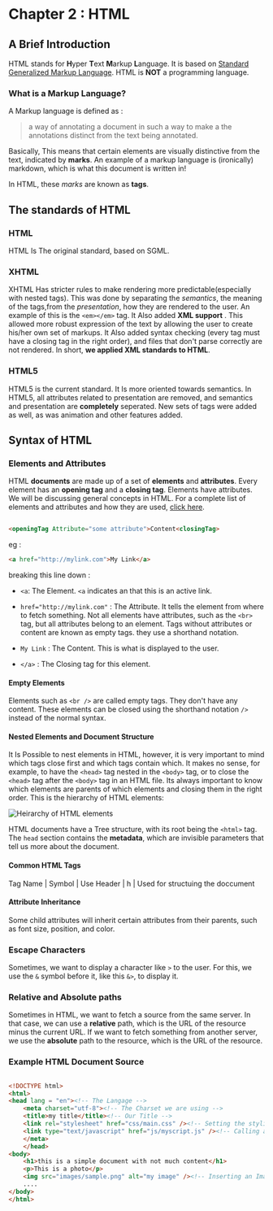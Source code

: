 # Chapter 2 : HTML

## A Brief Introduction 

HTML stands for **H**yper **T**ext **M**arkup **L**anguage. It is based
on [Standard Generalized Markup Language](http://searchmicroservices.techtarget.com/definition/SGML-Standard-Generalized-Markup-Language).
HTML is **NOT** a programming language. 

### What is a Markup Language?

A Markup language is defined as : 
 
>a way of annotating a document in such a way  to make a the annotations distinct 
>from the text being annotated. 

Basically, This means that certain elements are visually distinctive from the text, indicated
by **marks**. An example of a markup language is (ironically) markdown, which is what
this document is written in! 

In HTML, these *marks* are known as **tags**. 

## The standards of HTML 

### HTML

HTML Is The original standard, based on SGML.

### XHTML 

XHTML Has stricter rules to make rendering more predictable(especially with nested tags).
This was done by separating the *semantics*, the meaning of the tags,from the 
*presentation*, how they are rendered to the user. An example of this is the 
```<em></em>``` tag. It Also added **XML support** . This allowed more robust 
expression of the text by allowing the user to create his/her own set of
markups. It Also added syntax checking (every tag must have a closing tag in the 
right order), and files that don't parse correctly are not rendered. In short,
**we applied XML standards to HTML**. 

### HTML5 

HTML5 is the current standard. It Is more oriented towards semantics. In HTML5,
all attributes related to presentation are removed, and semantics and presentation
are **completely** seperated. New sets of tags were added as well, as was animation and other features added.

## Syntax of HTML

### Elements and Attributes

HTML **documents** are made up of a set of **elements** and **attributes**.
Every element has an **opening tag** and a **closing tag**. Elements have 
attributes. We will be discussing general concepts in HTML. For a 
complete list of elements and attributes and how they are used,
[click here](http://www.simplehtmlguide.com/cheatsheet.php).


```HTML

<openingTag Attribute="some attribute">Content<closingTag>

```

eg : 

```HTML 
<a href="http://mylink.com">My Link</a>

```
breaking this line down :

- ```<a```: The Element. ```<a```  indicates an that this is an active link.

- ```href="http://mylink.com"``` : The Attribute. It tells the element from where
to fetch something. Not all elements have attributes, such as the
```<br>``` tag, but all attributes belong to an element. Tags without 
attributes or content are known as empty tags. they use a shorthand notation.

- ```My Link``` : The Content. This is what is displayed to the user.

- ```</a>``` : The Closing tag for this element.

#### Empty Elements
Elements such as ```<br />``` are called empty tags. They don't have 
any content. These elements can be closed using the shorthand notation 
```/>``` instead of the normal syntax.

#### Nested Elements and Document Structure
It Is Possible to nest elements in HTML, however, it is very
important to mind which tags close first and which tags contain
which. It makes no sense, for example, to have the ```<head>```
tag nested in the ```<body>``` tag, or to close the ```<head>```
tag after the ```<body>``` tag in an HTML file. Its always
important to know which elements are parents of which elements
and closing them in the right order. This is the 
hierarchy of HTML elements:

![Heirarchy of HTML elements](http://www.westciv.com/style_master/hands_on_tutorial_sm/images/containment_hierarchy.png)

HTML documents have a Tree structure, with its root being 
the ```<html>``` tag. The ```head``` section contains the 
**metadata**, which are invisible parameters that tell us more about 
the document. 
#### Common HTML Tags
Tag Name | Symbol | Use
Header | h | Used for structuing the doccument
#### Attribute Inheritance 

Some child attributes will inherit certain attributes from their parents, such
as font size, position, and color.

### Escape Characters

Sometimes, we want to display a character like ```>``` to the
user. For this, we use the ```&``` symbol before it, like this
```&>```, to display it.

### Relative and Absolute paths

Sometimes in HTML, we want to fetch a source from the same server. In that
case, we can use a **relative** path, which is the URL of the 
resource minus the current URL. If we want to fetch something from another server, we use
the **absolute** path to the resource, which is the URL of the 
resource.



### Example HTML Document Source

```HTML

<!DOCTYPE html>
<html>
<head lang = "en"><!-- The Langage -->
	<meta charset="utf-8"><!-- The Charset we are using -->
	<title>my title</title><!-- Our Title -->
	<link rel="stylesheet" href="css/main.css" /><!-- Setting the styling or the alternative documents -->
	<link type="text/javascript" href="js/myscript.js" /><!-- Calling a script -->
	</meta>
	</head>
<body>
	<h1>this is a simple document with not much content</h1>
	<p>This is a photo</p>
	<img src="images/sample.png" alt="my image" /><!-- Inserting an Image in a paragraph using its relative path -->
	....
</body>
</html>
```



